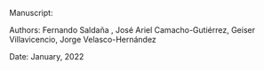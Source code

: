 Manuscript: 

Authors: Fernando Saldaña , José Ariel Camacho-Gutiérrez, Geiser Villavicencio, Jorge Velasco-Hernández

Date: January, 2022
